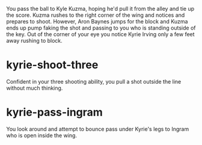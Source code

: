 You pass the ball to Kyle Kuzma, hoping he'd pull it from the alley and tie up the score.  Kuzma rushes to the right corner of the wing and notices and prepares to shoot.  However, Aron Baynes jumps for the block and Kuzma ends up pump faking the shot and passing to you who is standing outside of the key.  Out of the corner of your eye you notice Kyrie Irving only a few feet away rushing to block.

# kyrie-shoot-three
Confident in your three shooting ability, you pull a shot outside the line without much thinking.

# kyrie-pass-ingram
You look around and attempt to bounce pass under Kyrie's legs to Ingram who is open inside the wing.
